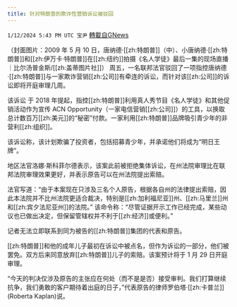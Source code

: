 ```yaml
---
title: 针对特朗普的欺诈性营销诉讼被驳回
---
```

`1/12/2024 5:43 PM UTC 宝尹` [轉載自GNews](https://gnews.org/articles/2213227)

（封面图片：2009 年 5 月 10 日，唐纳德·[[zh:特朗普]]（中）、小唐纳德·[[zh:特朗普]]和[[zh:伊万卡·特朗普]]在[[zh:纽约]]拍摄《名人学徒》最后一集的现场直播｜比尔汤普金斯/[[zh:盖蒂图片社]]）
周五，一名联邦法官驳回了一项指控唐纳德·[[zh:特朗普]]与一家欺诈营销[[zh:公司]]有牵连的诉讼，而针对该[[zh:公司]]的诉讼即将开庭审理几周。

该诉讼 于 2018 年提起，指控[[zh:特朗普]]利用真人秀节目《名人学徒》和其他促销活动作为宣传 ACN Opportunity（一家电信营销[[zh:公司]]）的工具，以换取总计数百万[[zh:美元]]的“秘密”付款。一家利用[[zh:特朗普]]品牌吸引青少年的非营利[[zh:组织]]。

该诉讼称，该计划欺骗了投资者，包括招募青少年，并承诺他们将成为“明日王牌”。

地区法官洛娜·斯科菲尔德表示，该案此前被拒绝集体诉讼，在州法院审理比在联邦法院审理效果更好，并表示原告可以在州法院提出索赔。

法官写道：“由于本案现在只涉及三名个人原告，根据各自州的法律提出索赔，因此本法院并不比州法院更适合裁决，特别是[[zh:加利福尼亚]]州、[[zh:马里兰]]州和[[zh:宾夕法尼亚州]]的法院。” 该命令称：“尽管证据开示工作已经完成，某些动议也已做出决定，但保留管辖权并不利于[[zh:经济]]或便利。”


记者无法立即联系到同为被告的[[zh:特朗普]]集团的代表和原告。

[[zh:特朗普]]和他的成年儿子最初在诉讼中被点名，但作为诉讼的一部分，他们被罢免。双方后来同意放弃[[zh:特朗普]]儿子的索赔。该案预计将于 1 月 29 日开庭审理。

“今天的判决仅涉及原告的主张应在何处（而不是是否）接受审判。我们打算继续抗争，我们勇敢的客户期待着出庭的日子，”代表原告的律师罗伯塔·[[zh:卡普兰]] (Roberta Kaplan)说。


